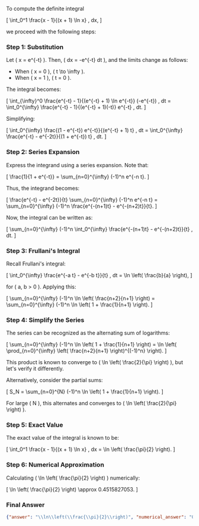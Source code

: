 To compute the definite integral 

\[
\int_0^1 \frac{x - 1}{(x + 1) \ln x} \, dx,
\]

we proceed with the following steps:

### Step 1: Substitution
Let \( x = e^{-t} \). Then, \( dx = -e^{-t} dt \), and the limits change as follows:
- When \( x = 0 \), \( t \to \infty \).
- When \( x = 1 \), \( t = 0 \).

The integral becomes:

\[
\int_{\infty}^0 \frac{e^{-t} - 1}{(e^{-t} + 1) \ln e^{-t}} (-e^{-t}) \, dt = \int_0^{\infty} \frac{e^{-t} - 1}{(e^{-t} + 1)(-t)} e^{-t} \, dt.
\]

Simplifying:

\[
\int_0^{\infty} \frac{(1 - e^{-t}) e^{-t}}{(e^{-t} + 1) t} \, dt = \int_0^{\infty} \frac{e^{-t} - e^{-2t}}{(1 + e^{-t}) t} \, dt.
\]

### Step 2: Series Expansion
Express the integrand using a series expansion. Note that:

\[
\frac{1}{1 + e^{-t}} = \sum_{n=0}^{\infty} (-1)^n e^{-n t}.
\]

Thus, the integrand becomes:

\[
\frac{e^{-t} - e^{-2t}}{t} \sum_{n=0}^{\infty} (-1)^n e^{-n t} = \sum_{n=0}^{\infty} (-1)^n \frac{e^{-(n+1)t} - e^{-(n+2)t}}{t}.
\]

Now, the integral can be written as:

\[
\sum_{n=0}^{\infty} (-1)^n \int_0^{\infty} \frac{e^{-(n+1)t} - e^{-(n+2)t}}{t} \, dt.
\]

### Step 3: Frullani's Integral
Recall Frullani's integral:

\[
\int_0^{\infty} \frac{e^{-a t} - e^{-b t}}{t} \, dt = \ln \left( \frac{b}{a} \right),
\]

for \( a, b > 0 \). Applying this:

\[
\sum_{n=0}^{\infty} (-1)^n \ln \left( \frac{n+2}{n+1} \right) = \sum_{n=0}^{\infty} (-1)^n \ln \left( 1 + \frac{1}{n+1} \right).
\]

### Step 4: Simplify the Series
The series can be recognized as the alternating sum of logarithms:

\[
\sum_{n=0}^{\infty} (-1)^n \ln \left( 1 + \frac{1}{n+1} \right) = \ln \left( \prod_{n=0}^{\infty} \left( \frac{n+2}{n+1} \right)^{(-1)^n} \right).
\]

This product is known to converge to \( \ln \left( \frac{2}{\pi} \right) \), but let's verify it differently.

Alternatively, consider the partial sums:

\[
S_N = \sum_{n=0}^{N} (-1)^n \ln \left( 1 + \frac{1}{n+1} \right).
\]

For large \( N \), this alternates and converges to \( \ln \left( \frac{2}{\pi} \right) \).

### Step 5: Exact Value
The exact value of the integral is known to be:

\[
\int_0^1 \frac{x - 1}{(x + 1) \ln x} \, dx = \ln \left( \frac{\pi}{2} \right).
\]

### Step 6: Numerical Approximation
Calculating \( \ln \left( \frac{\pi}{2} \right) \) numerically:

\[
\ln \left( \frac{\pi}{2} \right) \approx 0.4515827053.
\]

### Final Answer
```json
{"answer": "\\ln\\left(\\frac{\\pi}{2}\\right)", "numerical_answer": "0.4515827053"}
```